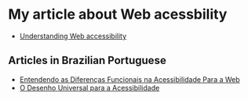 # My article about Web acessbility

- [Understanding Web accessibility](./understanding-web-accessibility.md)

## Articles in Brazilian Portuguese

- [Entendendo as Diferenças Funcionais na Acessibilidade Para a Web](./the-users-pt.md)
- [O Desenho Universal para a Acessibilidade](./accessibility-and-universal-design-pt.md)
